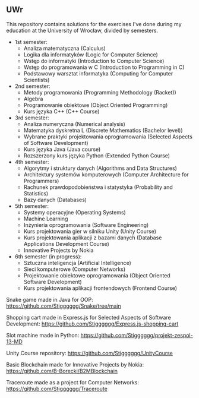 ## UWr
This repository contains solutions for the exercises I've done during my education at the University of Wrocław, divided by semesters.
- 1st semester:
  - Analiza matematyczna (Calculus)
  - Logika dla informatyków (Logic for Computer Science)
  - Wstęp do informatyki (Introduction to Computer Science)
  - Wstęp do programowania w C (Introduction to Programming in C)
  - Podstawowy warsztat informatyka (Computing for Computer Scientists)
- 2nd semester:
  - Metody programowania (Programming Methodology (Racket))
  - Algebra
  - Programowanie obiektowe (Object Oriented Programming)
  - Kurs języka C++ (C++ Course)
- 3rd semester:
  - Analiza numeryczna (Numerical analysis)
  - Matematyka dyskretna L (Discrete Mathematics (Bachelor level))
  - Wybrane praktyki projektowania oprogramowania (Selected Aspects of Software Development)
  - Kurs języka Java (Java course)
  - Rozszerzony kurs języka Python (Extended Python Course)
- 4th semester:
  - Algorytmy i struktury danych (Algorithms and Data Structures)
  - Architektury systemów komputerowych (Computer Architecture for Programmers)
  - Rachunek prawdopodobieństwa i statystyka (Probability and Statistics)
  - Bazy danych (Databases)
- 5th semester: 
  - Systemy operacyjne (Operating Systems)
  - Machine Learning
  - Inżynieria oprogramowania (Software Engineering)
  - Kurs projektowania gier w silniku Unity (Unity Course)
  - Kurs projektowania aplikacji z bazami danych (Database Applications Development Course)
  - Innovative Projects by Nokia
- 6th semester (in progress):
  - Sztuczna inteligencja (Artificial Intelligence)
  - Sieci komputerowe (Computer Networks)
  - Projektowanie obiektowe oprogramowania (Object Oriented Software Development)
  - Kurs projektowania aplikacji frontendowych (Frontend Course)

Snake game made in Java for OOP: https://github.com/Stigggggg/Snake/tree/main

Shopping cart made in Express.js for Selected Aspects of Software Development: https://github.com/Stigggggg/Express.js-shopping-cart

Slot machine made in Python: https://github.com/Stigggggg/projekt-zespol-13-MD

Unity Course repository: https://github.com/Stigggggg/UnityCourse

Basic Blockchain made for Innovative Projects by Nokia: https://github.com/B-Borecki/B2MBlockchain

Traceroute made as a project for Computer Networks: https://github.com/Stigggggg/Traceroute
